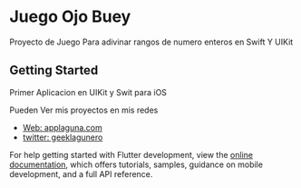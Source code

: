 # Juego Ojo Buey

Proyecto de Juego Para adivinar rangos de numero enteros en Swift Y UIKit

## Getting Started

Primer Aplicacion en UIKit y Swit para iOS

Pueden Ver mis proyectos en mis redes

- [Web: applaguna.com](https://applaguna.com)
- [twitter: geeklagunero](https://twitter.com/geeklagunero)

For help getting started with Flutter development, view the
[online documentation](https://docs.flutter.dev/), which offers tutorials,
samples, guidance on mobile development, and a full API reference.

